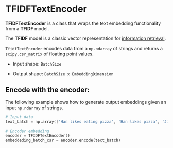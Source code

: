 # TFIDFTextEncoder

 **TFIDFTextEncoder** is a class that wraps the text embedding functionality from a **TFIDF** model.

The **TFIDF** model is a classic vector representation for  [information retrieval](https://en.wikipedia.org/wiki/Tf–idf).

`TfidfTextEncoder` encodes data from a `np.ndarray` of strings and returns a `scipy.csr_matrix` of floating point values.

- Input shape: `BatchSize `

- Output shape: `BatchSize x EmbeddingDimension`

    

## Encode with the encoder:

The following example shows how to generate output embeddings given an input `np.ndarray` of strings.

```python
# Input data
text_batch = np.array(['Han likes eating pizza', 'Han likes pizza', 'Jina rocks'])

# Encoder embedding 
encoder = TFIDFTextEncoder()
embeddeding_batch_csr = encoder.encode(text_batch)
```

